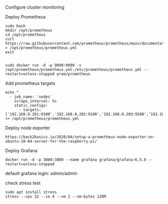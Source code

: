 Configure cluster monitoring


Deploy Prometheus
```
sudo bash
mkdir /opt/prometheus
cd /opt/prometheus
curl https://raw.githubusercontent.com/prometheus/prometheus/main/documentation/examples/prometheus.yml > /opt/prometheus/prometheus.yml
exit


sudo docker run -d -p 9090:9090 -v /opt/prometheus/prometheus.yml:/etc/prometheus/prometheus.yml --restart=unless-stopped prom/prometheus
```

Add prometheus targets
```
echo "
  - job_name: 'nodes'
    scrape_interval: 5s
    static_configs:
      - targets: ['192.168.0.201:9100','192.168.0.202:9100','192.168.0.203:9100','192.168.0.204:9100','192.168.0.205:9100','192.168.0.206:9100','192.168.0.207:9100']" >> /opt/prometheus/prometheus.yml
```

Deploy node exporter
```
https://back2basics.io/2020/04/setup-a-prometheus-node-exporter-on-ubuntu-18-04-server-for-the-raspberry-pi/
```

Deploy Grafana
```
docker run -d -p 3000:3000 --name grafana grafana/grafana:6.5.0 --restart=unless-stopped 
```
default grafana login: admin/admin


check stress test
```
sudo apt install stress
stress --cpu 32 --io 4 --vm 2 --vm-bytes 128M
```